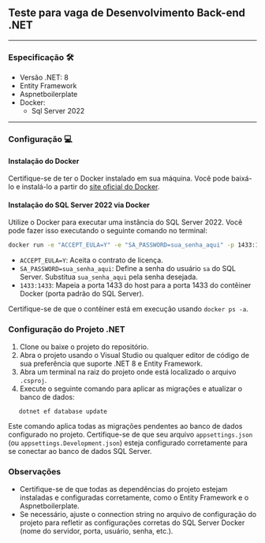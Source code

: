 ## Teste para vaga de Desenvolvimento Back-end .NET
---

### Especificação 🛠️

- Versão .NET: 8
- Entity Framework
- Aspnetboilerplate
- Docker:
  - Sql Server 2022

---

### Configuração 💻

#### Instalação do Docker

Certifique-se de ter o Docker instalado em sua máquina. Você pode baixá-lo e instalá-lo a partir do [site oficial do Docker](https://www.docker.com/get-started).

#### Instalação do SQL Server 2022 via Docker

Utilize o Docker para executar uma instância do SQL Server 2022. Você pode fazer isso executando o seguinte comando no terminal:

```bash
docker run -e "ACCEPT_EULA=Y" -e "SA_PASSWORD=sua_senha_aqui" -p 1433:1433 --name sql_server_2022 -d mcr.microsoft.com/mssql/server:2022-latest
```

- `ACCEPT_EULA=Y`: Aceita o contrato de licença.
- `SA_PASSWORD=sua_senha_aqui`: Define a senha do usuário `sa` do SQL Server. Substitua `sua_senha_aqui` pela senha desejada.
- `1433:1433`: Mapeia a porta 1433 do host para a porta 1433 do contêiner Docker (porta padrão do SQL Server).

Certifique-se de que o contêiner está em execução usando `docker ps -a`.

### Configuração do Projeto .NET

1. Clone ou baixe o projeto do repositório.
2. Abra o projeto usando o Visual Studio ou qualquer editor de código de sua preferência que suporte .NET 8 e Entity Framework.
3. Abra um terminal na raiz do projeto onde está localizado o arquivo `.csproj`.
4. Execute o seguinte comando para aplicar as migrações e atualizar o banco de dados:

```bash
   dotnet ef database update
```

Este comando aplica todas as migrações pendentes ao banco de dados configurado no projeto. Certifique-se de que seu arquivo `appsettings.json` (ou `appsettings.Development.json`) esteja configurado corretamente para se conectar ao banco de dados SQL Server.

### Observações

- Certifique-se de que todas as dependências do projeto estejam instaladas e configuradas corretamente, como o Entity Framework e o Aspnetboilerplate.
- Se necessário, ajuste o connection string no arquivo de configuração do projeto para refletir as configurações corretas do SQL Server Docker (nome do servidor, porta, usuário, senha, etc.).

